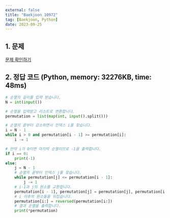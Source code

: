 ```yaml
---
external: false
title: "Baekjoon 10972"
tag: [Baekjoon, Python]
date: 2023-09-25
---
```


## 1. 문제

[문제 확인하기](https://www.acmicpc.net/problem/10972)

## 2. 정답 코드 (Python, memory: 32276KB, time: 48ms)

```python
# 순열의 길이를 입력 받습니다.
N = int(input())

# 순열을 입력받고 리스트로 변환합니다.
permutation = list(map(int, input().split()))

# 순열의 끝부터 감소하면서 인덱스 i를 찾습니다.
i = N - 1
while i > 0 and permutation[i - 1] >= permutation[i]:
    i -= 1

# 만약 i가 0이면 마지막 순열이므로 -1을 출력합니다.
if i == 0:
    print(-1)
else:
    j = N - 1
    # 순열의 끝부터 인덱스 j를 찾습니다.
    while permutation[j] <= permutation[i - 1]:
        j -= 1
    # i-1과 j의 원소를 교환합니다.
    permutation[i - 1], permutation[j] = permutation[j], permutation[i - 1]
    # i 이후의 원소들을 뒤집습니다.
    permutation[i:] = reversed(permutation[i:])
    # 결과 순열을 출력합니다.
    print(*permutation)
```

